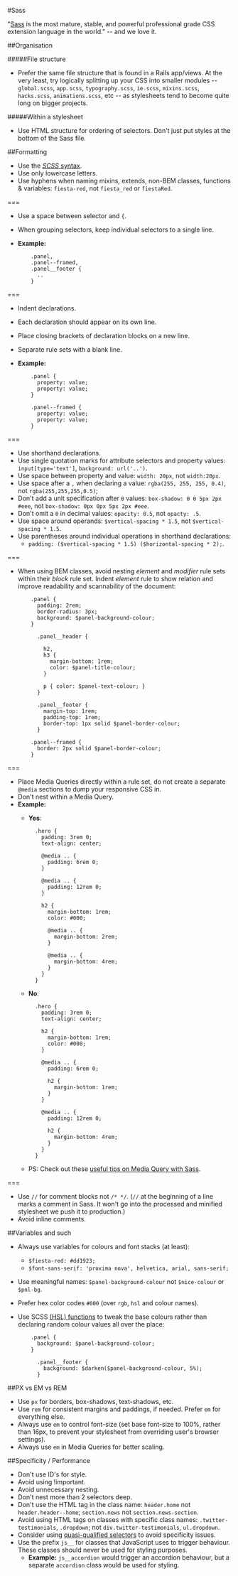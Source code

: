#Sass

"[Sass](http://sass-lang.com/) is the most mature, stable, and powerful professional grade CSS extension language in the world." -- and we love it.


##Organisation

#####File structure

* Prefer the same file structure that is found in a Rails app/views. At the very least, try logically splitting up your CSS into smaller modules -- `global.scss`, `app.scss`, `typography.scss`, `ie.scss`, `mixins.scss`, `hacks.scss`, `animations.scss`, etc -- as stylesheets tend to become quite long on bigger projects.

#####Within a stylesheet
* Use HTML structure for ordering of selectors. Don't just put styles at the bottom of the Sass file.


##Formatting

* Use the [*SCSS* syntax](http://sass-lang.com/documentation/file.SCSS_FOR_SASS_USERS.html).
* Use only lowercase letters.
* Use hyphens when naming mixins, extends, non-BEM classes, functions & variables: `fiesta-red`, not `fiesta_red` or `fiestaRed`.

===

* Use a space between selector and `{`.
* When grouping selectors, keep individual selectors to a single line.
* **Example:**
          
          .panel,
          .panel--framed,
          .panel__footer {
            ..
          }

===

* Indent declarations.
* Each declaration should appear on its own line.
* Place closing brackets of declaration blocks on a new line.
* Separate rule sets with a blank line.
* **Example:**
          
          .panel {
            property: value;
            property: value;
          }

          .panel--framed {
            property: value;
            property: value;
          }

===

* Use shorthand declarations.
* Use single quotation marks for attribute selectors and property values: `input[type='text']`, `background: url('..')`.
* Use space between property and value: `width: 20px`, not `width:20px`.
* Use space after a `,` when declaring a value: `rgba(255, 255, 255, 0.4)`, not `rgba(255,255,255,0.5)`;
* Don't add a unit specification after `0` values: `box-shadow: 0 0 5px 2px #eee`, not `box-shadow: 0px 0px 5px 2px #eee`.
* Don't omit a `0` in decimal values: `opacity: 0.5`, not `opacty: .5`.
* Use space around operands: `$vertical-spacing * 1.5`, not `$vertical-spacing * 1.5`.
* Use parentheses around individual operations in shorthand declarations:
  * `padding: ($vertical-spacing * 1.5) ($horizontal-spacing * 2);`.

===

* When using BEM classes, avoid nesting *element* and *modifier* rule sets within their *block* rule set. Indent *element* rule to show relation and improve readability and scannability of the document:
          
          .panel {
            padding: 2rem;
            border-radius: 3px;
            background: $panel-background-colour;
          }

            .panel__header {
            
              h2,
              h3 {
                margin-bottom: 1rem;
                color: $panel-title-colour;
              }
              
              p { color: $panel-text-colour; }
            }

            .panel__footer {
              margin-top: 1rem;
              padding-top: 1rem;
              border-top: 1px solid $panel-border-colour;
            }
          
          .panel--framed {
            border: 2px solid $panel-border-colour;
          }

===

* Place Media Queries directly within a rule set, do not create a separate `@media` sections to dump your responsive CSS in.
* Don't nest within a Media Query.
* **Example:**
  * **Yes**:
          
          .hero {
            padding: 3rem 0;
            text-align: center;

            @media .. {
              padding: 6rem 0;
            }
            
            @media .. {
              padding: 12rem 0;
            }
            
            h2 {
              margin-bottom: 1rem;
              color: #000;
              
              @media .. {
                margin-bottom: 2rem;
              }
              
              @media .. {
                margin-bottom: 4rem;
              }
            }
          }
  * **No**:
          
          .hero {
            padding: 3rem 0;
            text-align: center;

            h2 {
              margin-bottom: 1rem;
              color: #000;
            }

            @media .. {
              padding: 6rem 0;
              
              h2 {
                margin-bottom: 1rem;
              }
            }
            
            @media .. {
              padding: 12rem 0;
              
              h2 {
                margin-bottom: 4rem;
              }
            }
          }
  * PS: Check out these [useful tips on Media Query with Sass](http://davidwalsh.name/write-media-queries-sass).

===

* Use `//` for comment blocks not `/* */`. (`//` at the beginning of a line marks a comment in Sass. It won't go into the processed and minified stylesheet we push it to production.)
* Avoid inline comments.


##Variables and such

* Always use variables for colours and font stacks (at least):
  * `$fiesta-red: #dd1923;`
  * `$font-sans-serif: 'proxima nova', helvetica, arial, sans-serif;`
* Use meaningful names: `$panel-background-colour` not `$nice-colour` or `$pnl-bg`.
* Prefer hex color codes `#000` (over `rgb`, `hsl` and colour names).
* Use SCSS [(HSL) functions](http://sass-lang.com/documentation/Sass/Script/Functions.html) to tweak the base colours rather than declaring random colour values all over the place:
          
          .panel {
            background: $panel-background-colour;
          }

            .panel__footer {
              background: $darken($panel-background-colour, 5%);
            }


##PX vs EM vs REM

* Use `px` for borders, box-shadows, text-shadows, etc.
* Use `rem` for consistent margins and paddings, if needed. Prefer `em` for everything else.
* Always use `em` to control font-size (set base font-size to 100%, rather than 16px, to prevent your stylesheet from overriding user's browser settings).
* Always use `em` in Media Queries for better scaling.


##Specificity / Performance

* Don't use ID's for style.
* Avoid using !important.
* Avoid unnecessary nesting.
* Don't nest more than 2 selectors deep.
* Don't use the HTML tag in the class name: `header.home` not `header.header--home`; `section.news` not `section.news-section`.
* Avoid using HTML tags on classes with specific class names: `.twitter-testimonials`, `.dropdown`; not `div.twitter-testimonials`, `ul.dropdown`.
* Consider using [quasi-qualified selectors](http://cssguidelin.es/#quasi-qualified-selectors) to avoid specificity issues.
* Use the prefix `js__` for classes that JavaScript uses to trigger behaviour. These classes should never be used for styling purposes.
  * **Example:** `js__accordion` would trigger an accordion behaviour, but a separate `accordion` class would be used for styling.
